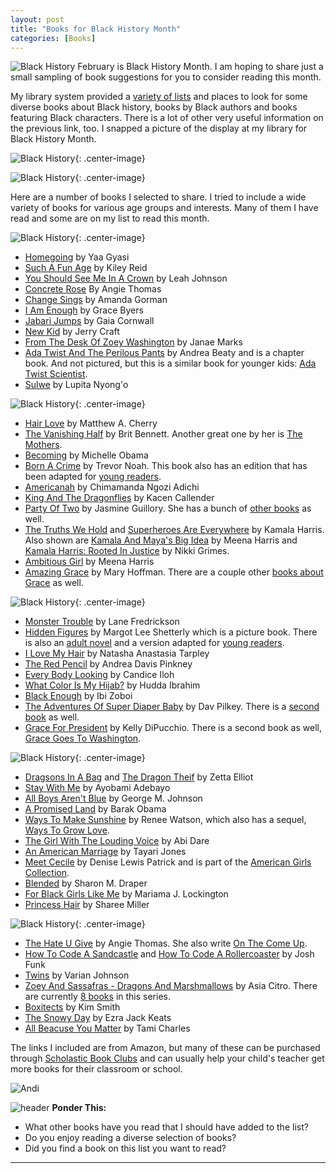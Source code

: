 ```yaml
---
layout: post
title: "Books for Black History Month"
categories: [Books]
---
```

![Black History](/images/BlackHistory_Brand.png)
February is Black History Month. I am hoping to share just a small sampling of book suggestions for you to consider reading this month.

My library system provided a [variety of lists](https://www.hclib.org/about/news/2021/January/black-history-resources) and places to look for some diverse books about Black history, books by Black authors and books featuring Black characters. There is a lot of other very useful information on the previous link, too. I snapped a picture of the display at my library for Black History Month.

![Black History](/images/BHM6.JPG){: .center-image}

![Black History](/images/BHM7.JPG){: .center-image}

Here are a number of books I selected to share. I tried to include a wide variety of books for various age groups and interests. Many of them I have read and some are on my list to read this month.

![Black History](/images/BHM1.JPG){: .center-image}
- [Homegoing](https://www.amazon.com/Homegoing-Yaa-Gyasi/dp/1101971061) by Yaa Gyasi
- [Such A Fun Age](https://www.amazon.com/Such-Fun-Age-Kiley-Reid/dp/052554190X/ref=sr_1_1?dchild=1&keywords=such+a+fun+age&qid=1611969397&s=books&sr=1-1) by Kiley Reid
- [You Should See Me In A Crown](https://www.amazon.com/You-Should-See-Me-Crown-ebook/dp/B07YBTCB9F/ref=tmm_kin_swatch_0?_encoding=UTF8&qid=1611969442&sr=1-1) by Leah Johnson
- [Concrete Rose](https://www.amazon.com/Concrete-Rose-Angie-Thomas/dp/006284671X/ref=tmm_hrd_swatch_0?_encoding=UTF8&qid=1611969491&sr=1-1) By Angie Thomas
- [Change Sings](https://www.amazon.com/Change-Sings-Childrens-Amanda-Gorman/dp/0593203224/ref=sr_1_1?dchild=1&keywords=change+sings&qid=1611969536&s=books&sr=1-1) by Amanda Gorman
- [I Am Enough](https://www.amazon.com/I-Am-Enough-Grace-Byers/dp/0062667122/ref=sr_1_1?dchild=1&keywords=i+am+enough&qid=1611969574&s=books&sr=1-1) by Grace Byers
- [Jabari Jumps](https://www.amazon.com/Jabari-Jumps-Gaia-Cornwall/dp/0763678384/ref=tmm_hrd_swatch_0?_encoding=UTF8&qid=1611969612&sr=1-1) by Gaia Cornwall
- [New Kid](https://www.amazon.com/New-Kid-Jerry-Craft/dp/0062691198/ref=sr_1_1?dchild=1&keywords=New+Kid&qid=1611969682&s=books&sr=1-1) by Jerry Craft
- [From The Desk Of Zoey Washington](https://www.amazon.com/Desk-Zoe-Washington-Janae-Marks/dp/006287585X/ref=tmm_hrd_swatch_0?_encoding=UTF8&qid=1611969882&sr=1-1) by Janae Marks
- [Ada Twist And The Perilous Pants](https://www.amazon.com/Ada-Twist-Perilous-Pants-Questioneers/dp/1419734229/ref=sr_1_3?dchild=1&keywords=ada+twist&qid=1611969946&s=books&sr=1-3) by Andrea Beaty and is a chapter book. And not pictured, but this is a similar book for younger kids: [Ada Twist Scientist](https://www.amazon.com/Ada-Twist-Scientist-Andrea-Beaty/dp/1419721372/ref=sr_1_1?dchild=1&keywords=ada+twist&qid=1611969996&s=books&sr=1-1).
- [Sulwe](https://www.amazon.com/Sulwe-Lupita-Nyongo/dp/1534425365/ref=sr_1_1?dchild=1&keywords=sulwe&qid=1611970149&s=books&sr=1-1) by Lupita Nyong'o

![Black History](/images/BHM2.JPG){: .center-image}
- [Hair Love](https://www.amazon.com/Hair-Love-Matthew-Cherry/dp/0525553363/ref=sr_1_1?dchild=1&keywords=hair+love&qid=1611970312&s=books&sr=1-1) by Matthew A. Cherry
- [The Vanishing Half](https://www.amazon.com/Vanishing-Half-Novel-Brit-Bennett-ebook/dp/B07XNG5L99/ref=tmm_kin_swatch_0?_encoding=UTF8&qid=1611970881&sr=1-1) by Brit Bennett. Another great one by her is [The Mothers](https://www.amazon.com/gp/product/B01BD1SSO4/ref=dbs_a_def_rwt_bibl_vppi_i1).
- [Becoming](https://www.amazon.com/Becoming-Michelle-Obama/dp/1524763136/ref=tmm_hrd_swatch_0?_encoding=UTF8&qid=1611973739&sr=1-1) by Michelle Obama
- [Born A Crime](https://www.amazon.com/Born-Crime-Stories-African-Childhood/dp/0399588191/ref=sr_1_1?dchild=1&keywords=born+a+crime&qid=1611973775&sr=8-1) by Trevor Noah. This book also has an edition that has been adapted for [young readers](https://www.amazon.com/Its-Trevor-Noah-Stories-Childhood/dp/0525582169/ref=tmm_hrd_swatch_0?_encoding=UTF8&qid=&sr=).
- [Americanah](https://www.amazon.com/Americanah-Chimamanda-Ngozi-Adichie/dp/0307455920/ref=sr_1_1?dchild=1&keywords=americanah&qid=1611974531&s=books&sr=1-1) by Chimamanda Ngozi Adichi
- [King And The Dragonflies](https://www.amazon.com/King-Dragonflies-Kacen-Callender/dp/1338129333/ref=tmm_hrd_swatch_0?_encoding=UTF8&qid=1611974590&sr=8-1) by Kacen Callender
- [Party Of Two](https://www.amazon.com/Party-Two-Jasmine-Guillory/dp/0593100824/ref=sr_1_1?dchild=1&keywords=party+of+two&qid=1611974629&sr=8-1) by Jasmine Guillory. She has a bunch of [other books](https://www.amazon.com/Jasmine-Guillory/e/B073D2S3D2/ref=dp_byline_cont_pop_book_1) as well.
- [The Truths We Hold](https://www.amazon.com/Truths-We-Hold-American-Journey/dp/0525560734/ref=tmm_pap_swatch_0?_encoding=UTF8&qid=1611974740&sr=1-1) and [Superheroes Are Everywhere](https://www.amazon.com/Superheroes-Are-Everywhere-Kamala-Harris/dp/1984837494/ref=tmm_hrd_swatch_0?_encoding=UTF8&qid=1611974894&sr=1-1) by Kamala Harris. Also shown are [Kamala And Maya's Big Idea](https://www.amazon.com/Kamala-Mayas-Idea-Meena-Harris/dp/0062937405/ref=tmm_hrd_swatch_0?_encoding=UTF8&qid=1611974781&sr=1-1) by Meena Harris and [Kamala Harris: Rooted In Justice](https://www.amazon.com/Kamala-Harris-Justice-Nikki-Grimes/dp/1534462678/ref=sr_1_4?dchild=1&keywords=kamala+harris&qid=1611974830&s=books&sr=1-4) by Nikki Grimes.
- [Ambitious Girl](https://www.amazon.com/Ambitious-Girl-Meena-Harris/dp/0316229695/ref=sr_1_1?dchild=1&keywords=ambitious+Girl&qid=1611974975&s=books&sr=1-1) by Meena Harris
- [Amazing Grace](https://www.amazon.com/Amazing-Grace-Grace-picture-Books-Hoffman/dp/0803710402/ref=tmm_hrd_swatch_0?_encoding=UTF8&qid=1611975084&sr=1-2) by Mary Hoffman. There are a couple other [books about Grace](https://marymhoffman.wixsite.com/maryh1/grace-books) as well.

![Black History](/images/BHM3.JPG){: .center-image}
- [Monster Trouble](https://www.amazon.com/Monster-Trouble-Lane-Fredrickson/dp/1454913452/ref=sr_1_1?dchild=1&keywords=monster+trouble&qid=1611975583&s=books&sr=1-1) by Lane Fredrickson
- [Hidden Figures](https://www.amazon.com/Hidden-Figures-Story-Black-Women/dp/0062742469/ref=sr_1_2?dchild=1&keywords=hidden+figures&qid=1611975624&s=books&sr=1-2) by Margot Lee Shetterly which is a picture book. There is also an [adult novel](https://www.amazon.com/Hidden-Figures-American-Untold-Mathematicians/dp/0062363603/ref=sr_1_1?dchild=1&keywords=hidden+figures&qid=1611975693&s=books&sr=1-1) and a version adapted for [young readers](https://www.amazon.com/Hidden-Figures-Readers-Margot-Shetterly/dp/0062662376/ref=pd_bxgy_img_3/143-2307029-6305411?_encoding=UTF8&pd_rd_i=0062662376&pd_rd_r=7f58d910-3381-4481-b5cf-4e15a98f73bf&pd_rd_w=mjfK3&pd_rd_wg=zoQ5i&pf_rd_p=f325d01c-4658-4593-be83-3e12ca663f0e&pf_rd_r=P4N21TDAW4NDBNBR5TGR&psc=1&refRID=P4N21TDAW4NDBNBR5TGR).
- [I Love My Hair](https://www.amazon.com/Love-Hair-Natasha-Anastasia-Tarpley/dp/0316523755/ref=sr_1_1?dchild=1&keywords=I+love+my+hair&qid=1611975766&s=books&sr=1-1) by Natasha Anastasia Tarpley
- [The Red Pencil](https://www.amazon.com/Red-Pencil-Andrea-Davis-Pinkney/dp/0316247820/ref=sr_1_1?dchild=1&keywords=the+red+pencil&qid=1611975820&s=books&sr=1-1) by Andrea Davis Pinkney
- [Every Body Looking](https://www.amazon.com/Every-Body-Looking-Candice-Iloh/dp/0525556206/ref=sr_1_1?dchild=1&keywords=everybody+looking&qid=1611975871&s=books&sr=1-1) by Candice Iloh
- [What Color Is My Hijab?](https://www.amazon.com/What-Color-Hijab-Hudda-Ibrahim/dp/1643439200/ref=sr_1_1?dchild=1&keywords=what+color+is+my+hijab&qid=1611975925&s=books&sr=1-1) by Hudda Ibrahim
- [Black Enough](https://www.amazon.com/Black-Enough-Stories-Being-America/dp/0062698737/ref=sr_1_1?dchild=1&keywords=black+enough&qid=1611975965&s=books&sr=1-1) by Ibi Zoboi
- [The Adventures Of Super Diaper Baby](https://www.amazon.com/Adventures-Super-Diaper-Captain-Underpants/dp/0545665442/ref=sr_1_1?dchild=1&keywords=super+diaper+baby&qid=1611976021&s=books&sr=1-1) by Dav Pilkey. There is a [second book](https://www.amazon.com/Super-Diaper-Baby-Invasion-Snatchers/dp/1407130919/ref=tmm_pap_swatch_0?_encoding=UTF8&qid=&sr=) as well.
- [Grace For President](https://www.amazon.com/Grace-President-Kelly-DiPucchio-ebook/dp/B07J31FPGN/ref=tmm_kin_swatch_0?_encoding=UTF8&qid=1611976126&sr=1-1) by Kelly DiPucchio. There is a second book as well, [Grace Goes To Washington](https://www.amazon.com/gp/product/B07WVF1DXG?notRedirectToSDP=1&ref_=dbs_mng_calw_1&storeType=ebooks).

![Black History](/images/BHM4.JPG){: .center-image}
- [Dragsons In A Bag](https://www.amazon.com/Dragons-Bag-Zetta-Elliott/dp/1524770485/ref=sr_1_1?dchild=1&keywords=dragons+in+a+bag&qid=1611976452&s=books&sr=1-1) and [The Dragon Theif](https://www.amazon.com/Dragon-Thief-Dragons-Bag/dp/1524770523/ref=tmm_pap_swatch_0?_encoding=UTF8&qid=&sr=) by Zetta Elliot
- [Stay With Me](https://www.amazon.com/Stay-Me-novel-Ayobami-Adebayo/dp/1101974419/ref=sr_1_1?dchild=1&keywords=stay+with+me&qid=1611976516&s=books&sr=1-1) by Ayobami Adebayo
- [All Boys Aren't Blue](https://www.amazon.com/All-Boys-Arent-Blue-Memoir-Manifesto/dp/0374312710/ref=sr_1_1?dchild=1&keywords=all+boys+aren%27t+blue&qid=1611977511&s=books&sr=1-1) by George M. Johnson
- [A Promised Land](https://www.amazon.com/Promised-Land-Barack-Obama/dp/1524763160/ref=sr_1_1?dchild=1&keywords=a+promised+land&qid=1611977547&s=books&sr=1-1) by Barak Obama
- [Ways To Make Sunshine](https://www.amazon.com/Ways-Make-Sunshine-Ren%C3%A9e-Watson/dp/154760056X/ref=sr_1_1?dchild=1&keywords=ways+to+make+sunshine&qid=1611977590&s=books&sr=1-1) by Renee Watson, which also has a sequel, [Ways To Grow Love](https://www.amazon.com/gp/product/1547600586?ref_=dbs_m_mng_rwt_calw_thcv_1&storeType=ebooks).
- [The Girl With The Louding Voice](https://www.amazon.com/Girl-Louding-Voice-Novel/dp/1524746029/ref=tmm_hrd_swatch_0?_encoding=UTF8&qid=1611977706&sr=1-1) by Abi Dare
- [An American Marriage](https://www.amazon.com/American-Marriage-Novel-Tayari-Jones/dp/1616208686/ref=sr_1_1?dchild=1&keywords=an+american+marriage&qid=1611977747&s=books&sr=1-1) by Tayari Jones
- [Meet Cecile](https://www.amazon.com/Meet-Cecile-American-Girl-Collection/dp/1593696612/ref=sr_1_1?dchild=1&keywords=meet+cecile&qid=1611977788&s=books&sr=1-1) by Denise Lewis Patrick and is part of the [American Girls Collection](https://www.amazon.com/gp/product/B074CF527K?ref_=dbs_dp_rwt_sb_tpbk&binding=paperback).
- [Blended](https://www.amazon.com/Blended-Sharon-M-Draper-ebook/dp/B075RPHD9M/ref=sr_1_1?dchild=1&keywords=blended&qid=1611977868&s=digital-text&sr=1-1) by Sharon M. Draper
- [For Black Girls Like Me](https://www.amazon.com/Black-Girls-Like-Me/dp/0374308047/ref=tmm_hrd_swatch_0?_encoding=UTF8&qid=1611977953&sr=8-1) by Mariama J. Lockington
- [Princess Hair](https://www.amazon.com/Princess-Hair-Sharee-Miller/dp/0316441228/ref=tmm_pap_swatch_0?_encoding=UTF8&qid=1611977994&sr=8-5) by Sharee Miller

![Black History](/images/BHM5.JPG){: .center-image}
- [The Hate U Give](https://www.amazon.com/Hate-U-Give-Angie-Thomas/dp/0062498533/ref=sr_1_3?dchild=1&keywords=the+hate+u+give&qid=1612063979&sr=8-3) by Angie Thomas. She also write [On The Come Up](https://www.amazon.com/gp/product/0062498568?ref_=dbs_m_mng_rwt_calw_thcv_1&storeType=ebooks).
- [How To Code A Sandcastle](https://www.amazon.com/How-Code-Sandcastle-Josh-Funk/dp/0425291987/ref=tmm_hrd_swatch_0?_encoding=UTF8&qid=1612064084&sr=1-1) and [How To Code A Rollercoaster](https://www.amazon.com/How-Code-Rollercoaster-Josh-Funk/dp/0425292037/ref=tmm_hrd_swatch_0?_encoding=UTF8&qid=&sr=) by Josh Funk
- [Twins](https://www.amazon.com/Twins-1-Varian-Johnson/dp/133823613X/ref=tmm_pap_swatch_0?_encoding=UTF8&qid=1612064217&sr=1-1) by Varian Johnson
- [Zoey And Sassafras - Dragons And Marshmallows](https://www.amazon.com/Dragons-Marshmallows-Zoey-Sassafras-Citro/dp/1943147094/ref=tmm_pap_swatch_0?_encoding=UTF8&qid=1612064277&sr=1-2) by Asia Citro. There are currently [8 books](https://www.amazon.com/gp/product/B074BH76LN?ref_=dbs_dp_rwt_sb_tpbk&binding=paperback) in this series.
- [Boxitects](https://www.amazon.com/Boxitects-Kim-Smith-ebook/dp/B07LC8VJL8/ref=sr_1_1?dchild=1&keywords=boxitects&qid=1612064474&s=digital-text&sr=1-1) by Kim Smith
- [The Snowy Day](https://www.amazon.com/Snowy-Day-Ezra-Jack-Keats/dp/0670654000/ref=tmm_hrd_swatch_0?_encoding=UTF8&qid=1612064588&sr=1-1) by Ezra Jack Keats
- [All Beacuse You Matter](https://www.amazon.com/All-Because-Matter-Tami-Charles/dp/133857485X/ref=tmm_hrd_swatch_0?_encoding=UTF8&qid=1612064631&sr=1-1) by Tami Charles

The links I included are from Amazon, but many of these can be purchased through [Scholastic Book Clubs](https://clubs.scholastic.com/home) and can usually help your child's teacher get more books for their classroom or school.

![Andi](/images/andi.jpg)

![header](/images/SkinnyRainbow.jpg)
**Ponder This:**
- What other books have you read that I should have added to the list?
- Do you enjoy reading a diverse selection of books?
- Did you find a book on this list you want to read?

----